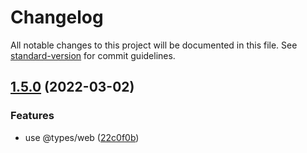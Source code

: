 # Changelog

All notable changes to this project will be documented in this file. See [standard-version](https://github.com/conventional-changelog/standard-version) for commit guidelines.

## [1.5.0](https://github.com/PeculiarVentures/webcrypto-core/compare/v1.4.0...v1.5.0) (2022-03-02)


### Features

* use @types/web ([22c0f0b](https://github.com/PeculiarVentures/webcrypto-core/commit/22c0f0baeda86a22e9708eb831db015a3fceb827))
